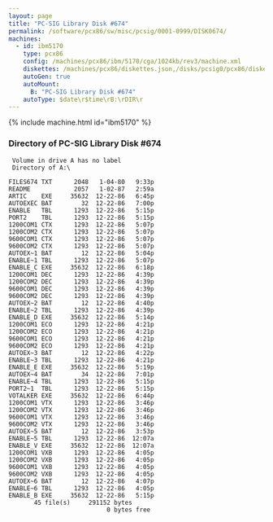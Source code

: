 ```yaml
---
layout: page
title: "PC-SIG Library Disk #674"
permalink: /software/pcx86/sw/misc/pcsig/0001-0999/DISK0674/
machines:
  - id: ibm5170
    type: pcx86
    config: /machines/pcx86/ibm/5170/cga/1024kb/rev3/machine.xml
    diskettes: /machines/pcx86/diskettes.json,/disks/pcsig0/pcx86/diskettes.json
    autoGen: true
    autoMount:
      B: "PC-SIG Library Disk #674"
    autoType: $date\r$time\rB:\rDIR\r
---
```


{% include machine.html id="ibm5170" %}

### Directory of PC-SIG Library Disk #674

     Volume in drive A has no label
     Directory of A:\

    FILES674 TXT      2048   1-04-80   9:33p
    README            2057   1-02-87   2:59a
    ARTIC    EXE     35632  12-22-86   6:45p
    AUTOEXEC BAT        32  12-22-86   7:00p
    ENABLE   TBL      1293  12-22-86   5:15p
    PORT2    TBL      1293  12-22-86   5:15p
    1200COM1 CTX      1293  12-22-86   5:07p
    1200COM2 CTX      1293  12-22-86   5:07p
    9600COM1 CTX      1293  12-22-86   5:07p
    9600COM2 CTX      1293  12-22-86   5:07p
    AUTOEX~1 BAT        12  12-22-86   5:04p
    ENABLE~1 TBL      1293  12-22-86   5:07p
    ENABLE_C EXE     35632  12-22-86   6:18p
    1200COM1 DEC      1293  12-22-86   4:39p
    1200COM2 DEC      1293  12-22-86   4:39p
    9600COM1 DEC      1293  12-22-86   4:39p
    9600COM2 DEC      1293  12-22-86   4:39p
    AUTOEX~2 BAT        12  12-22-86   4:40p
    ENABLE~2 TBL      1293  12-22-86   4:39p
    ENABLE_D EXE     35632  12-22-86   5:14p
    1200COM1 ECO      1293  12-22-86   4:21p
    1200COM2 ECO      1293  12-22-86   4:21p
    9600COM1 ECO      1293  12-22-86   4:21p
    9600COM2 ECO      1293  12-22-86   4:21p
    AUTOEX~3 BAT        12  12-22-86   4:22p
    ENABLE~3 TBL      1293  12-22-86   4:21p
    ENABLE_E EXE     35632  12-22-86   5:19p
    AUTOEX~4 BAT        34  12-22-86   7:01p
    ENABLE~4 TBL      1293  12-22-86   5:15p
    PORT2~1  TBL      1293  12-22-86   5:15p
    VOTALKER EXE     35632  12-22-86   6:44p
    1200COM1 VTX      1293  12-22-86   3:46p
    1200COM2 VTX      1293  12-22-86   3:46p
    9600COM1 VTX      1293  12-22-86   3:46p
    9600COM2 VTX      1293  12-22-86   3:46p
    AUTOEX~5 BAT        12  12-22-86   3:53p
    ENABLE~5 TBL      1293  12-22-86  12:07a
    ENABLE_V EXE     35632  12-22-86  12:07a
    1200COM1 VXB      1293  12-22-86   4:05p
    1200COM2 VXB      1293  12-22-86   4:05p
    9600COM1 VXB      1293  12-22-86   4:05p
    9600COM2 VXB      1293  12-22-86   4:05p
    AUTOEX~6 BAT        12  12-22-86   4:07p
    ENABLE~6 TBL      1293  12-22-86   4:05p
    ENABLE_B EXE     35632  12-22-86   5:15p
           45 file(s)     291152 bytes
                               0 bytes free
